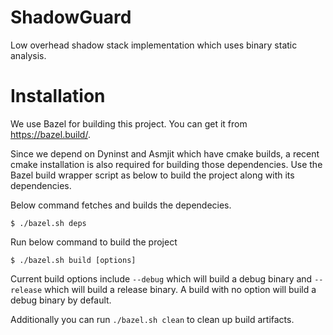 # ShadowGuard
Low overhead shadow stack implementation which uses binary static analysis.

# Installation

We use Bazel for building this project. You can get it from https://bazel.build/.

Since we depend on Dyninst and Asmjit which have cmake builds, a recent 
cmake installation is also required for building those dependencies. Use the 
Bazel build wrapper script as below to build the project along with its 
dependencies.

Below command fetches and builds the dependecies.

`$ ./bazel.sh deps`

Run below command to build the project

`$ ./bazel.sh build [options]`

Current build options include `--debug` which will build a debug binary and 
`--release` which will build a release binary. A build with no option will build 
a debug binary by default.

Additionally you can run `./bazel.sh clean` to clean up build artifacts.

